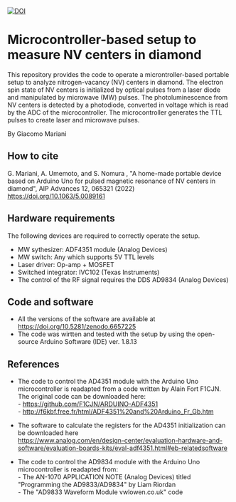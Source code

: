 [![DOI](https://zenodo.org/badge/458715954.svg)](https://zenodo.org/badge/latestdoi/458715954)

# Microcontroller-based setup to measure NV centers in diamond
This repository provides the code to operate a microntroller-based portable setup to analyze nitrogen-vacancy (NV) centers in diamond. The electron spin state of NV centers is initialized by optical pulses from a laser diode and manipulated by microwave (MW) pulses. The photoluminescence from NV centers is detected by a photodiode, converted in voltage which is read by the ADC of the microcontroller. The microcontroller generates the TTL pulses to create laser and microwave pulses.

By Giacomo Mariani

## How to cite

G. Mariani, A. Umemoto, and S. Nomura , "A home-made portable device based on Arduino Uno for pulsed magnetic resonance of NV centers in diamond", AIP Advances 12, 065321 (2022) https://doi.org/10.1063/5.0089161

## Hardware requirements
The following devices are required to correctly operate the setup.

- MW sythesizer: ADF4351 module (Analog Devices)
- MW switch: Any which supports 5V TTL levels
- Laser driver: Op-amp + MOSFET 
- Switched integrator: IVC102 (Texas Instruments)
- The control of the RF signal requires the DDS AD9834 (Analog Devices)

## Code and software

- All the versions of the software are available at https://doi.org/10.5281/zenodo.6657225
- The code was wirtten and tested with the setup by using the open-source Arduino Software (IDE) ver. 1.8.13

## References
- The code to control the AD4351 module with the Arduino Uno microcontroller is readapted from a code written by Alain Fort F1CJN. The original code can be downloaded here: 
          <br/>- https://github.com/F1CJN/ARDUINO-ADF4351
          <br/>- http://f6kbf.free.fr/html/ADF4351%20and%20Arduino_Fr_Gb.htm

- The software to calculate the registers for the AD4351 initialization can be downloaded here
          <br/>https://www.analog.com/en/design-center/evaluation-hardware-and-software/evaluation-boards-kits/eval-adf4351.html#eb-relatedsoftware

- The code to control the AD9834 module with the Arduino Uno microcontroller is readapted from:
          <br/>- The AN-1070 APPLICATION NOTE (Analog Devices) titled "Programming the AD9833/AD9834" by Liam Riordan
          <br/>- The "AD9833 Waveform Module vwlowen.co.uk" code


